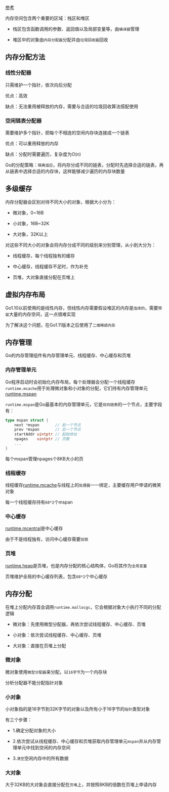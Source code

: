[参考](https://draveness.me/golang/docs/part3-runtime/ch07-memory/golang-memory-allocator/)

内存空间包含两个重要的区域：栈区和堆区

- 栈区包含函数调用的参数、返回值以及局部变量等，由`编译器`管理

- 堆区中的对象由`内存分配器`分配并由`垃圾回收器`回收

## 内存分配方法

### 线性分配器

只需维护一个指针，依次向后分配

优点：高效

缺点：无法重用被释放的内存，需要与合适的垃圾回收算法搭配使用

### 空闲链表分配器

需要维护多个指针，把每个不相连的空闲内存块连接成一个链表

优点：可以重用释放的内存

缺点：分配时需要遍历，复杂度为O(n)

Go的分配策略：`隔离适应`，将内存分成不同的链表，分配时先选择合适的链表，再从链表中选择合适的内存块，这样能够减少遍历的内存块数量

## 多级缓存

内存分配器会区别对待不同大小的对象，根据大小分为：

- 微对象，0~16B

- 小对象，16B~32K

- 大对象，32K以上

对这些不同大小的对象会将内存分成不同的级别来分别管理，从小到大分为：

- 线程缓存，每个线程独有的缓存

- 中心缓存，线程缓存不足时，作为补充

- 页堆，大对象直接分配在页堆上

## 虚拟内存布局

Go1.10以前使用的是线性内存，但线性内存需要假设堆区的内存是`连续的`，需要`预留`大量的内存空间，这一点很难实现

为了解决这个问题，在Go1.11版本之后使用了`二维稀疏内存`

## 内存管理

Go的内存管理组件有内存管理单元、线程缓存、中心缓存和页堆

### 内存管理单元

Go程序启动时会初始化内存布局，每个处理器会分配一个线程缓存`runtime.mcache`用于处理微对象和小对象的分配，它们持有内存管理单元[runtime.mspan](https://github.com/golang/go/blob/41d8e61a6b9d8f9db912626eb2bbc535e929fefc/src/runtime/mheap.go#L382)

`runtime.mspan`是Go最基本的内存管理单元，它是`双向链表`的一个节点，主要字段有：

```go
type mspan struct {
	next *mspan       // 前一个节点
	prev *mspan       // 后一个节点
	startAddr uintptr // 起始地址
	npages    uintptr // 页数
    ...
}
```

每个mspan管理npages个8KB大小的页

### 线程缓存

线程缓存[runtime.mcache](https://github.com/golang/go/blob/41d8e61a6b9d8f9db912626eb2bbc535e929fefc/src/runtime/mcache.go#L20)与线程上的`处理器`一一绑定，主要缓存用户申请的微笑对象

每一个线程缓存持有`68*2`个mspan

### 中心缓存

[runtime.mcentral](https://github.com/golang/go/blob/41d8e61a6b9d8f9db912626eb2bbc535e929fefc/src/runtime/mcentral.go#L20)是中心缓存

由于不是线程独有，访问中心缓存需要`加锁`

### 页堆

[runtime.heap](https://github.com/golang/go/blob/41d8e61a6b9d8f9db912626eb2bbc535e929fefc/src/runtime/mheap.go#L62)是页堆，也是内存分配的核心结构体，Go将其作为`全局变量`

页堆维护全局的中心缓存列表，包含`68*2`个中心缓存

## 内存分配

在堆上分配内存首会调用`runtime.mallocgc`，它会根据对象大小执行不同的分配逻辑

- 微对象：先使用微型分配器，再依次尝试线程缓存、中心缓存、页堆

- 小对象：依次尝试线程缓存、中心缓存、页堆

- 大对象：直接在页堆上分配

### 微对象

微对象使用`微型分配器`来分配，以`16字节`为一个内存块

分析分配器不能分配指针对象

### 小对象

小对象指的是16字节到32K字节的对象以及所有小于16字节的`指针`类型对象

有三个步骤：

- 1.确定分配对象的大小

- 2.依次尝试从线程缓存、中心缓存和页堆获取内存管理单元`mspan`并从内存管理单元中找到空闲的内存空间

- 3.`清空`空闲内存中的所有数据

### 大对象

大于32KB的大对象会直接分配在`页堆`上，并按照8KB的倍数在页堆上申请内存
